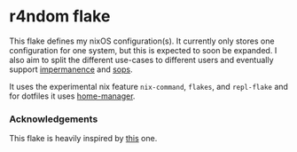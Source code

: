 # r4ndom flake

This flake defines my nixOS configuration(s).
It currently only stores one configuration for one system, but this is expected to soon be expanded.
I also aim to split the different use-cases to different users and eventually support [impermanence](https://github.com/nix-community/impermanence) and [sops](https://github.com/Mic92/sops-nix).

It uses the experimental nix feature `nix-command`, `flakes`, and `repl-flake` and for dotfiles it uses [home-manager](https://github.com/nix-community/home-manager).

### Acknowledgements

This flake is heavily inspired by [this](https://git.sr.ht/~misterio/nix-config) one.
